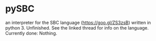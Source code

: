 # pySBC
an interpreter for the SBC language (https://goo.gl/ZS3zsB) written in python 3.
Unfinished. See the linked thread for info on the language.
Currently done: Nothing.


